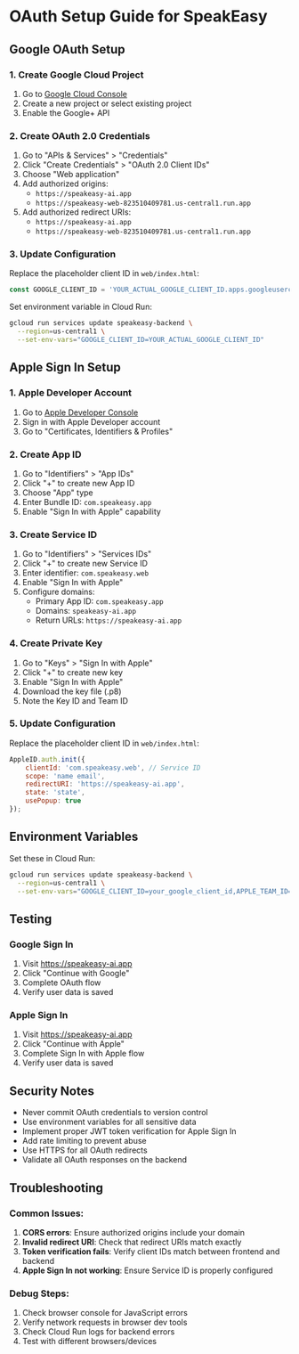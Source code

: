 # OAuth Setup Guide for SpeakEasy

## Google OAuth Setup

### 1. Create Google Cloud Project
1. Go to [Google Cloud Console](https://console.cloud.google.com/)
2. Create a new project or select existing project
3. Enable the Google+ API

### 2. Create OAuth 2.0 Credentials
1. Go to "APIs & Services" > "Credentials"
2. Click "Create Credentials" > "OAuth 2.0 Client IDs"
3. Choose "Web application"
4. Add authorized origins:
   - `https://speakeasy-ai.app`
   - `https://speakeasy-web-823510409781.us-central1.run.app`
5. Add authorized redirect URIs:
   - `https://speakeasy-ai.app`
   - `https://speakeasy-web-823510409781.us-central1.run.app`

### 3. Update Configuration
Replace the placeholder client ID in `web/index.html`:
```javascript
const GOOGLE_CLIENT_ID = 'YOUR_ACTUAL_GOOGLE_CLIENT_ID.apps.googleusercontent.com';
```

Set environment variable in Cloud Run:
```bash
gcloud run services update speakeasy-backend \
  --region=us-central1 \
  --set-env-vars="GOOGLE_CLIENT_ID=YOUR_ACTUAL_GOOGLE_CLIENT_ID"
```

## Apple Sign In Setup

### 1. Apple Developer Account
1. Go to [Apple Developer Console](https://developer.apple.com/)
2. Sign in with Apple Developer account
3. Go to "Certificates, Identifiers & Profiles"

### 2. Create App ID
1. Go to "Identifiers" > "App IDs"
2. Click "+" to create new App ID
3. Choose "App" type
4. Enter Bundle ID: `com.speakeasy.app`
5. Enable "Sign In with Apple" capability

### 3. Create Service ID
1. Go to "Identifiers" > "Services IDs"
2. Click "+" to create new Service ID
3. Enter identifier: `com.speakeasy.web`
4. Enable "Sign In with Apple"
5. Configure domains:
   - Primary App ID: `com.speakeasy.app`
   - Domains: `speakeasy-ai.app`
   - Return URLs: `https://speakeasy-ai.app`

### 4. Create Private Key
1. Go to "Keys" > "Sign In with Apple"
2. Click "+" to create new key
3. Enable "Sign In with Apple"
4. Download the key file (.p8)
5. Note the Key ID and Team ID

### 5. Update Configuration
Replace the placeholder client ID in `web/index.html`:
```javascript
AppleID.auth.init({
    clientId: 'com.speakeasy.web', // Service ID
    scope: 'name email',
    redirectURI: 'https://speakeasy-ai.app',
    state: 'state',
    usePopup: true
});
```

## Environment Variables

Set these in Cloud Run:
```bash
gcloud run services update speakeasy-backend \
  --region=us-central1 \
  --set-env-vars="GOOGLE_CLIENT_ID=your_google_client_id,APPLE_TEAM_ID=your_team_id,APPLE_KEY_ID=your_key_id,APPLE_PRIVATE_KEY=your_private_key"
```

## Testing

### Google Sign In
1. Visit https://speakeasy-ai.app
2. Click "Continue with Google"
3. Complete OAuth flow
4. Verify user data is saved

### Apple Sign In
1. Visit https://speakeasy-ai.app
2. Click "Continue with Apple"
3. Complete Sign In with Apple flow
4. Verify user data is saved

## Security Notes

- Never commit OAuth credentials to version control
- Use environment variables for all sensitive data
- Implement proper JWT token verification for Apple Sign In
- Add rate limiting to prevent abuse
- Use HTTPS for all OAuth redirects
- Validate all OAuth responses on the backend

## Troubleshooting

### Common Issues:
1. **CORS errors**: Ensure authorized origins include your domain
2. **Invalid redirect URI**: Check that redirect URIs match exactly
3. **Token verification fails**: Verify client IDs match between frontend and backend
4. **Apple Sign In not working**: Ensure Service ID is properly configured

### Debug Steps:
1. Check browser console for JavaScript errors
2. Verify network requests in browser dev tools
3. Check Cloud Run logs for backend errors
4. Test with different browsers/devices
